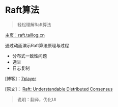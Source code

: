 Raft算法
========================

> 轻松理解Raft算法 

[主页：raft.taillog.cn](http://raft.taillog.cn/)

通过动画演示Raft算法原理与过程

* 分布式一致性问题
* 选举
* 日志复制



[博客]：[7player](http://7player.cn/) 

[原文]： [Raft: Understandable Distributed Consensus](http://thesecretlivesofdata.com/raft) 

> 说明：翻译，优化UI